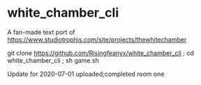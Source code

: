 

# white_chamber_cli
A fan-made text port of https://www.studiotrophis.com/site/projects/thewhitechamber 

git clone https://github.com/Risingfeanyx/white_chamber_cli ; 
cd white_chamber_cli ; 
sh game.sh


Update for 2020-07-01
uploaded;completed room one

